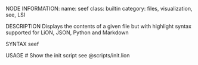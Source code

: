 NODE INFORMATION: 
    name: seef
    class: builtin
    category: files, visualization, see, LSI

DESCRIPTION
    Displays the contents of a given file but with highlight syntax
    supported for LiON, JSON, Python and Markdown

SYNTAX
    seef <filename>

USAGE
    # Show the init script
    see @scripts/init.lion